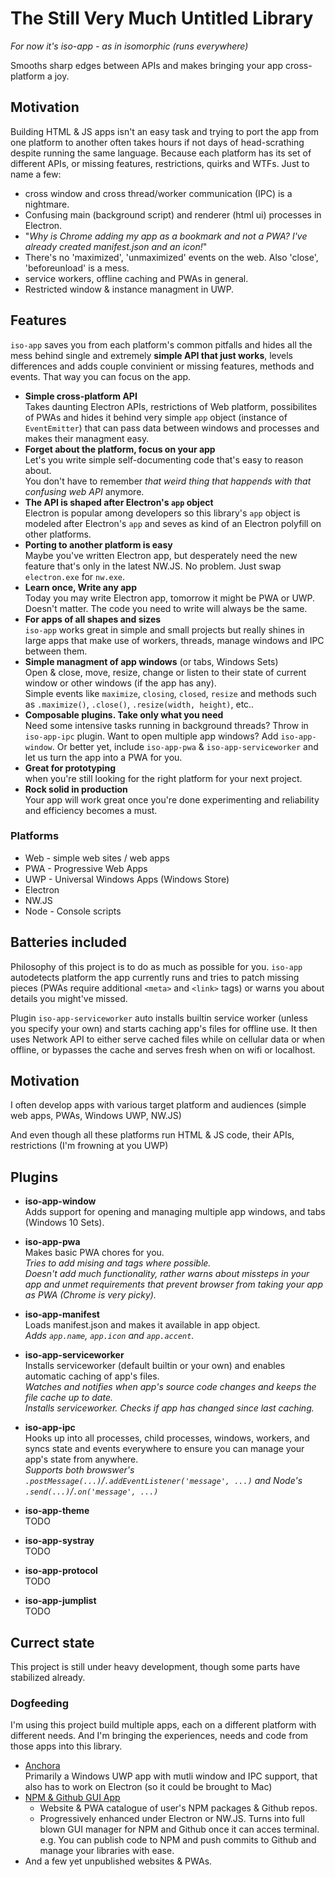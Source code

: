 # The Still Very Much Untitled Library

*For now it's iso-app - as in isomorphic (runs everywhere)*

Smooths sharp edges between APIs and makes bringing your app cross-platform a joy.

## Motivation

Building HTML & JS apps isn't an easy task and trying to port the app from one platform to another often takes hours if not days of head-scrathing despite running the same language. Because each platform has its set of different APIs, or missing features, restrictions, quirks and WTFs. Just to name a few:

* cross window and cross thread/worker communication (IPC) is a nightmare.
* Confusing main (background script) and renderer (html ui) processes in Electron.
* "*Why is Chrome adding my app as a bookmark and not a PWA? I've already created manifest.json and an icon!*"
* There's no 'maximized', 'unmaximized' events on the web. Also 'close', 'beforeunload' is a mess.
* service workers, offline caching and PWAs in general.
* Restricted window & instance managment in UWP.

## Features

`iso-app` saves you from each platform's common pitfalls and hides all the mess behind single and extremely **simple API that just works**, levels differences and adds couple convinient or missing features, methods and events. That way you can focus on the app.

* **Simple cross-platform API**
  <br>Takes daunting Electron APIs, restrictions of Web platform, possibilites of PWAs and hides it behind very simple `app` object (instance of `EventEmitter`) that can pass data between windows and processes and makes their managment easy.
* **Forget about the platform, focus on your app**
  <br>Let's you write simple self-documenting code that's easy to reason about.
  <br>You don't have to remember *that weird thing that happends with that confusing web API* anymore.
* **The API is shaped after Electron's `app` object**
  <br>Electron is popular among developers so this library's `app` object is modeled after Electron's `app` and seves as kind of an Electron polyfill on other platforms.
* **Porting to another platform is easy**
  <br>Maybe you've written Electron app, but desperately need the new feature that's only in the latest NW.JS. No problem. Just swap `electron.exe` for `nw.exe`.
* **Learn once, Write any app**
  <br>Today you may write Electron app, tomorrow it might be PWA or UWP. Doesn't matter. The code you need to write will always be the same.
* **For apps of all shapes and sizes**
  <br>`iso-app` works great in simple and small projects but really shines in large apps that make use of workers, threads, manage windows and IPC between them.
* **Simple managment of app windows** (or tabs, Windows Sets)
  <br>Open & close, move, resize, change or listen to their state of current window or other windows (if the app has any).
  <br>Simple events like `maximize`, `closing`, `closed`, `resize` and methods such as `.maximize()`,  `.close()`, `.resize(width, height)`, etc..
* **Composable plugins. Take only what you need**
  <br>Need some intensive tasks running in background threads? Throw in `iso-app-ipc` plugin. Want to open multiple app windows? Add `iso-app-window`. Or better yet, include `iso-app-pwa` & `iso-app-serviceworker` and let us turn the app into a PWA for you.
* **Great for prototyping**
  <br>when you're still looking for the right platform for your next project.
* **Rock solid in production**
  <br>Your app will work great once you're done experimenting and reliability and efficiency becomes a must.


### Platforms

* Web - simple web sites / web apps
* PWA - Progressive Web Apps
* UWP - Universal Windows Apps (Windows Store)
* Electron
* NW.JS
* Node - Console scripts

## Batteries included

Philosophy of this project is to do as much as possible for you. `iso-app` autodetects platform the app currently runs and tries to patch missing pieces (PWAs require additional `<meta>` and  `<link>` tags) or warns you about details you might've missed.

Plugin `iso-app-serviceworker` auto installs builtin service worker (unless you specify your own) and starts caching app's files for offline use. It then uses Network API to either serve cached files while on cellular data or when offline, or bypasses the cache and serves fresh when on wifi or localhost.

## Motivation

I often develop apps with various target platform and audiences (simple web apps, PWAs, Windows UWP, NW.JS)

And even though all these platforms run HTML & JS code, their APIs, restrictions (I'm frowning at you UWP)

## Plugins

* **iso-app-window**
  <br>Adds support for opening and managing multiple app windows, and tabs (Windows 10 Sets).

* **iso-app-pwa**
  <br>Makes basic PWA chores for you.
  <br>*Tries to add mising <link> and <meta> tags where possible.*
  <br>*Doesn't add much functionality, rather warns about missteps in your app and unmet requirements that prevent browser from taking your app as PWA (Chrome is very picky).*

* **iso-app-manifest**
  <br>Loads manifest.json and makes it available in app object.
  <br>*Adds `app.name`, `app.icon` and `app.accent`.*

* **iso-app-serviceworker**
  <br>Installs serviceworker (default builtin or your own) and enables automatic caching of app's files.
  <br>*Watches and notifies when app's source code changes and keeps the file cache up to date.*
  <br>*Installs serviceworker. Checks if app has changed since last caching.*

* **iso-app-ipc**
  <br>Hooks up into all processes, child processes, windows, workers, and syncs state and events everywhere to ensure you can manage your app's state from anywhere.
  <br>*Supports both browswer's `.postMessage(...)`/`.addEventListener('message', ...)` and Node's `.send(...)`/`.on('message', ...)`*

* **iso-app-theme**
  <br>TODO

* **iso-app-systray**
  <br>TODO

* **iso-app-protocol**
  <br>TODO

* **iso-app-jumplist**
  <br>TODO

## Currect state

This project is still under heavy development, though some parts have stabilized already.

### Dogfeeding

I'm using this project build multiple apps, each on a different platform with different needs. And I'm bringing the experiences, needs and code from those apps into this library.

* [Anchora](https://github.com/MikeKovarik/anchora-app)
  <br>Primarily a Windows UWP app with mutli window and IPC support, that also has to work on Electron (so it could be brought to Mac)
* [NPM & Github GUI App](https://github.com/MikeKovarik/npm-gui-app)
  * Website & PWA catalogue of user's NPM packages & Github repos.
  * Progressively enhanced under Electron or NW.JS. Turns into full blown GUI manager for NPM and Github once it can acces terminal. e.g. You can publish code to NPM and push commits to Github and manage your libraries with ease.
* And a few yet unpublished websites & PWAs.
